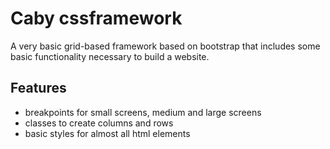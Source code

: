 # Caby cssframework
A very basic grid-based framework based on bootstrap  that includes some basic functionality necessary to build a website.

## Features
* breakpoints for small screens, medium and large screens
* classes to create columns and rows
* basic styles for almost all html elements

